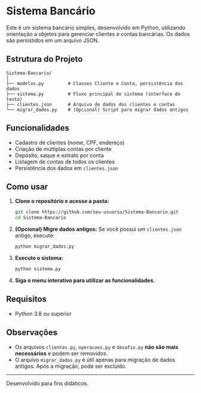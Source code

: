 # Sistema Bancário

Este é um sistema bancário simples, desenvolvido em Python, utilizando orientação a objetos para gerenciar clientes e contas bancárias. Os dados são persistidos em um arquivo JSON.

## Estrutura do Projeto

```
Sistema-Bancario/
│
├── modelos.py         # Classes Cliente e Conta, persistência dos dados
├── sistema.py         # Fluxo principal do sistema (interface de texto)
├── clientes.json      # Arquivo de dados dos clientes e contas
└── migrar_dados.py    # (Opcional) Script para migrar dados antigos
```

## Funcionalidades

- Cadastro de clientes (nome, CPF, endereço)
- Criação de múltiplas contas por cliente
- Depósito, saque e extrato por conta
- Listagem de contas de todos os clientes
- Persistência dos dados em `clientes.json`

## Como usar

1. **Clone o repositório e acesse a pasta:**
   ```sh
   git clone https://github.com/seu-usuario/Sistema-Bancario.git
   cd Sistema-Bancario
   ```

2. **(Opcional) Migre dados antigos:**
   Se você possui um `clientes.json` antigo, execute:
   ```sh
   python migrar_dados.py
   ```

3. **Execute o sistema:**
   ```sh
   python sistema.py
   ```

4. **Siga o menu interativo para utilizar as funcionalidades.**

## Requisitos

- Python 3.8 ou superior

## Observações

- Os arquivos `clientes.py`, `operacoes.py` e `desafio.py` **não são mais necessários** e podem ser removidos.
- O arquivo `migrar_dados.py` é útil apenas para migração de dados antigos. Após a migração, pode ser excluído.

---

Desenvolvido para fins didáticos.